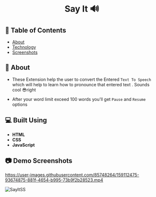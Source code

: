 <h1 align="center">Say It 🔊</h1>

## 📝 Table of Contents

- [About](#about)
- [Technology](#tech)
- [Screenshots](#Screenshots)

## 📙 About <a name = "about"></a>

- These Extension help the user to convert the Entered `Text To Speech` which will help to learn how to pronounce that entered text . Sounds cool 😎right

- After your word limit exceed 100 words you'll get `Pause` and `Resume` options


## 💻 Built Using <a name = "tech"></a>

- **HTML**
- **CSS**
- **JavaScript**

## 📷 Demo Screenshots <a name = "Screenshots"></a>


https://user-images.githubusercontent.com/85748264/159112475-93674875-881f-4654-b995-73b9f2b28523.mp4

![SayItSS](https://user-images.githubusercontent.com/85748264/159837625-771e1bd3-c5e8-4ca3-95c1-31ccceee0aae.PNG)

</div>

